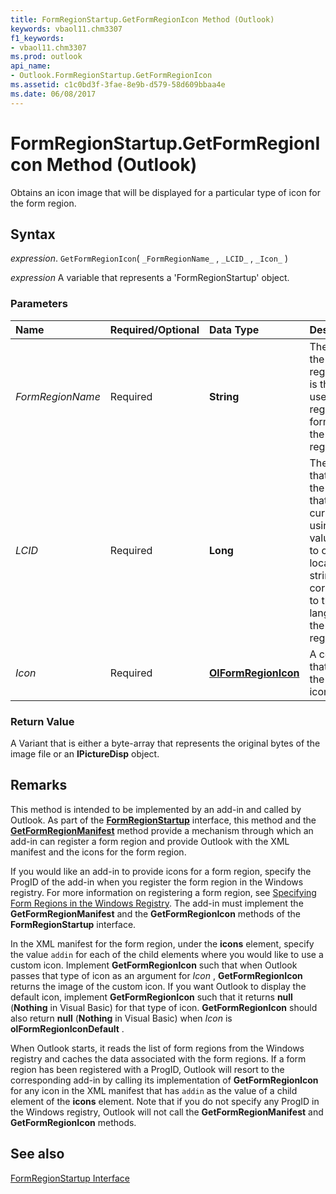 ```yaml
---
title: FormRegionStartup.GetFormRegionIcon Method (Outlook)
keywords: vbaol11.chm3307
f1_keywords:
- vbaol11.chm3307
ms.prod: outlook
api_name:
- Outlook.FormRegionStartup.GetFormRegionIcon
ms.assetid: c1c0bd3f-3fae-8e9b-d579-58d609bbaa4e
ms.date: 06/08/2017
---
```



# FormRegionStartup.GetFormRegionIcon Method (Outlook)

Obtains an icon image that will be displayed for a particular type of icon for the form region.


## Syntax

 _expression_. `GetFormRegionIcon`( `_FormRegionName_` , `_LCID_` , `_Icon_` )

 _expression_ A variable that represents a 'FormRegionStartup' object.


### Parameters



|**Name**|**Required/Optional**|**Data Type**|**Description**|
|:-----|:-----|:-----|:-----|
| _FormRegionName_|Required| **String**|The name of the form region which is the name used when registering the form region in the Windows registry.|
| _LCID_|Required| **Long**|The locale ID that identifies the language that Outlook is currently using. This value is used to obtain the localization strings corresponding to this language for the form region.|
| _Icon_|Required| **[OlFormRegionIcon](Outlook.OlFormRegionIcon.md)**|A constant that identifies the type of icon.|

### Return Value

A Variant that is either a byte-array that represents the original bytes of the image file or an  **IPictureDisp** object.


## Remarks

This method is intended to be implemented by an add-in and called by Outlook. As part of the  **[FormRegionStartup](Outlook.formregionstartup.md)** interface, this method and the **[GetFormRegionManifest](Outlook.FormRegionStartup.GetFormRegionManifest.md)** method provide a mechanism through which an add-in can register a form region and provide Outlook with the XML manifest and the icons for the form region.

If you would like an add-in to provide icons for a form region, specify the ProgID of the add-in when you register the form region in the Windows registry. For more information on registering a form region, see [Specifying Form Regions in the Windows Registry](../outlook/Concepts/Creating-Form-Regions/specifying-form-regions-in-the-windows-registry.md). The add-in must implement the  **GetFormRegionManifest** and the **GetFormRegionIcon** methods of the **FormRegionStartup** interface.

In the XML manifest for the form region, under the  **icons** element, specify the value `addin` for each of the child elements where you would like to use a custom icon. Implement **GetFormRegionIcon** such that when Outlook passes that type of icon as an argument for _Icon_ , **GetFormRegionIcon** returns the image of the custom icon. If you want Outlook to display the default icon, implement **GetFormRegionIcon** such that it returns **null** (**Nothing** in Visual Basic) for that type of icon. **GetFormRegionIcon** should also return **null** (**Nothing** in Visual Basic) when _Icon_ is **olFormRegionIconDefault** .

 When Outlook starts, it reads the list of form regions from the Windows registry and caches the data associated with the form regions. If a form region has been registered with a ProgID, Outlook will resort to the corresponding add-in by calling its implementation of **GetFormRegionIcon** for any icon in the XML manifest that has `addin` as the value of a child element of the **icons** element. Note that if you do not specify any ProgID in the Windows registry, Outlook will not call the **GetFormRegionManifest** and **GetFormRegionIcon** methods.


## See also


[FormRegionStartup Interface](Outlook.formregionstartup.md)

